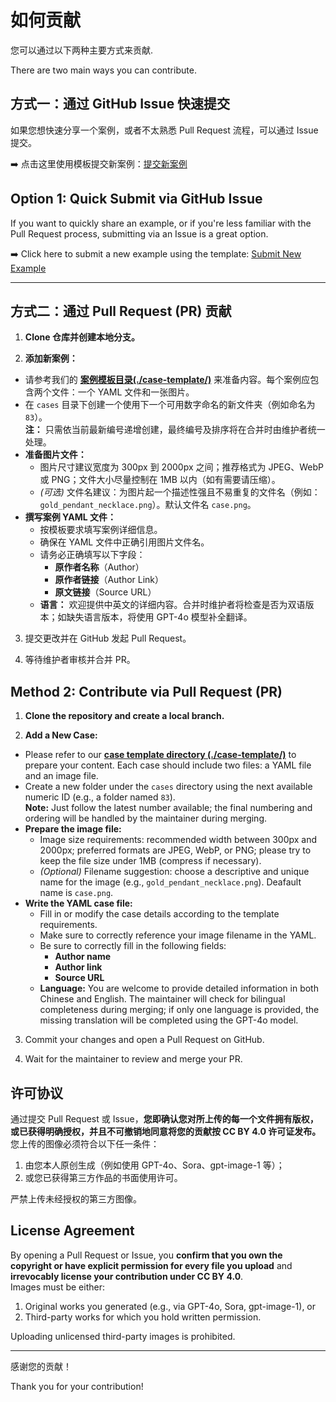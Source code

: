 # 如何贡献

您可以通过以下两种主要方式来贡献.

There are two main ways you can contribute.

## 方式一：通过 GitHub Issue 快速提交

如果您想快速分享一个案例，或者不太熟悉 Pull Request 流程，可以通过 Issue 提交。

➡️ 点击这里使用模板提交新案例：[提交新案例](https://github.com/jamez-bondos/awesome-gpt4o-images/issues/new?template=add_new_example.yml)


## Option 1: Quick Submit via GitHub Issue

If you want to quickly share an example, or if you're less familiar with the Pull Request process, submitting via an Issue is a great option.

➡️ Click here to submit a new example using the template: [Submit New Example](https://github.com/jamez-bondos/awesome-gpt4o-images/issues/new?template=add_new_example_en.yml)

---


## 方式二：通过 Pull Request (PR) 贡献

1. **Clone 仓库并创建本地分支。**

2. **添加新案例：**
* 请参考我们的 [**案例模板目录(./case-template/)**](case-template/) 来准备内容。每个案例应包含两个文件：一个 YAML 文件和一张图片。
* 在 `cases` 目录下创建一个使用下一个可用数字命名的新文件夹（例如命名为 `83`）。  
  **注：** 只需依当前最新编号递增创建，最终编号及排序将在合并时由维护者统一处理。
* **准备图片文件：**
    * 图片尺寸建议宽度为 300px 到 2000px 之间；推荐格式为 JPEG、WebP 或 PNG；文件大小尽量控制在 1MB 以内（如有需要请压缩）。
    * *(可选)* 文件名建议：为图片起一个描述性强且不易重复的文件名（例如：`gold_pendant_necklace.png`）。默认文件名 `case.png`。
* **撰写案例 YAML 文件：**
    * 按模板要求填写案例详细信息。
    * 确保在 YAML 文件中正确引用图片文件名。
    * 请务必正确填写以下字段：
        * **原作者名称**（Author）
        * **原作者链接**（Author Link）
        * **原文链接**（Source URL）
    * **语言：** 欢迎提供中英文的详细内容。合并时维护者将检查是否为双语版本；如缺失语言版本，将使用 GPT-4o 模型补全翻译。

3. 提交更改并在 GitHub 发起 Pull Request。

4. 等待维护者审核并合并 PR。


## Method 2: Contribute via Pull Request (PR)

1. **Clone the repository and create a local branch.**

2. **Add a New Case:**
* Please refer to our [**case template directory (./case-template/)**](case-template/) to prepare your content. Each case should include two files: a YAML file and an image file.
* Create a new folder under the `cases` directory using the next available numeric ID (e.g., a folder named `83`).  
  **Note:** Just follow the latest number available; the final numbering and ordering will be handled by the maintainer during merging.
* **Prepare the image file:**
    * Image size requirements: recommended width between 300px and 2000px; preferred formats are JPEG, WebP, or PNG; please try to keep the file size under 1MB (compress if necessary).
    * *(Optional)* Filename suggestion: choose a descriptive and unique name for the image (e.g., `gold_pendant_necklace.png`). Deafault name is `case.png`.
* **Write the YAML case file:**
    * Fill in or modify the case details according to the template requirements.
    * Make sure to correctly reference your image filename in the YAML.
    * Be sure to correctly fill in the following fields:
        * **Author name**
        * **Author link**
        * **Source URL**
    * **Language:** You are welcome to provide detailed information in both Chinese and English. The maintainer will check for bilingual completeness during merging; if only one language is provided, the missing translation will be completed using the GPT-4o model.

3. Commit your changes and open a Pull Request on GitHub.

4. Wait for the maintainer to review and merge your PR.


## 许可协议

通过提交 Pull Request 或 Issue，**您即确认您对所上传的每一个文件拥有版权，或已获得明确授权，并且不可撤销地同意将您的贡献按 CC BY 4.0 许可证发布。**
您上传的图像必须符合以下任一条件：
1. 由您本人原创生成（例如使用 GPT-4o、Sora、gpt-image-1 等）；
2. 或您已获得第三方作品的书面使用许可。

严禁上传未经授权的第三方图像。


## License Agreement

By opening a Pull Request or Issue, you **confirm that you own the
copyright or have explicit permission for every file you upload** and
**irrevocably license your contribution under CC BY 4.0**.  
Images must be either:

1. Original works you generated (e.g., via GPT-4o, Sora, gpt-image-1), or  
2. Third-party works for which you hold written permission.

Uploading unlicensed third-party images is prohibited.

---

感谢您的贡献！

Thank you for your contribution!